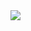 <html>
  <head>
  </head>
  <body>
    <img src="https://media.discordapp.net/attachments/1041599699397914644/1074943779955539968/c0ada714b7573220-.gif?width=1079&height=564">
  </body>
  </html>
  
